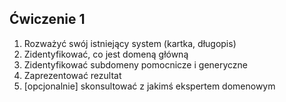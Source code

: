 ## Ćwiczenie 1

1. <!-- .element: class="fragment" --> Rozważyć swój istniejący system (kartka, długopis)
1. <!-- .element: class="fragment" --> Zidentyfikować, co jest domeną główną
1. <!-- .element: class="fragment" --> Zidentyfikować subdomeny pomocnicze i&nbsp;generyczne
1. <!-- .element: class="fragment" --> Zaprezentować rezultat
1. <!-- .element: class="fragment" --> [opcjonalnie] skonsultować z jakimś ekspertem domenowym
